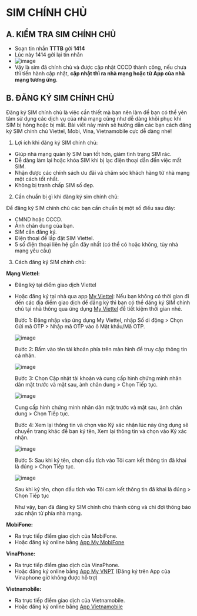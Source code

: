 # SIM CHÍNH CHỦ #

## A. KIỂM TRA SIM CHÍNH CHỦ ##

- Soạn tin nhắn **TTTB** gởi **1414**
- Lúc này 1414 gởi lại tin nhắn 
- ![image](https://user-images.githubusercontent.com/82578024/226791687-05ae191b-09ca-448a-84f2-2dfb2dca0026.png)
- Vậy là sim đã chính chủ và được cập nhật CCCD thành công, nếu chưa thì tiến hành cập nhật, **cập nhật thì ra nhà mạng hoặc từ App của nhà mạng tương ứng**.

## B. ĐĂNG KÝ SIM CHÍNH CHỦ ##

Đăng ký SIM chính chủ là việc cần thiết mà bạn nên làm để bạn có thể yên tâm sử dụng các dịch vụ của nhà mạng cũng như dễ dàng khôi phục khi SIM bị hỏng hoặc bị mất. Bài viết này mình sẽ hướng dẫn các bạn cách đăng ký SIM chính chủ Viettel, Mobi, Vina, Vietnamobile cực dễ dàng nhé!

1. Lợi ích khi đăng ký SIM chính chủ:

- Giúp nhà mạng quản lý SIM bạn tốt hơn, giảm tình trạng SIM rác.
- Dễ dàng làm lại hoặc khóa SIM khi bị lạc điện thoại dẫn đến việc mất SIM.
- Nhận được các chính sách ưu đãi và chăm sóc khách hàng từ nhà mạng một cách tốt nhất.
- Không bị tranh chấp SIM số đẹp.

2. Cần chuẩn bị gì khi đăng ký sim chính chủ: 

Để đăng ký SIM chính chủ các bạn cần chuẩn bị một số điều sau đây:

- CMND hoặc CCCD.
- Ảnh chân dung của bạn.
- SIM cần đăng ký.
- Điện thoại để lắp đặt SIM Viettel.
- 5 số điện thoại liên hệ gần đây nhất (có thể có hoặc không, tùy nhà mạng yêu cầu)

3. Cách đăng ký SIM chính chủ:

**Mạng Viettel:**

- Đăng ký tại điểm giao dịch Viettel
- Hoặc đăng ký tại nhà qua app [My Viettel](https://play.google.com/store/apps/details?id=com.vttm.vietteldiscovery&pli=1): Nếu bạn không có thời gian đi đến các địa điểm giao dịch để đăng ký thì bạn có thể đăng ký SIM chính chủ tại nhà thông qua ứng dụng [My Viettel](https://play.google.com/store/apps/details?id=com.vttm.vietteldiscovery&pli=1) để tiết kiệm thời gian nhé.

  Bước 1: Đăng nhập vàp ứng dụng My Viettel, nhập Số di động > Chọn Gửi mã OTP > Nhập mã OTP vào ô Mật khẩu/Mã OTP.
  
  ![image](https://user-images.githubusercontent.com/82578024/226828038-222d152d-146d-4dd6-9564-722f6d6d3577.png)
  
  Bước 2: Bấm vào tên tài khoản phía trên màn hình để truy cập thông tin cá nhân.
  
  ![image](https://user-images.githubusercontent.com/82578024/226828359-67c2152d-b4fb-4116-bda0-c0416ac2096e.png)
  
  Bước 3: Chọn Cập nhật tài khoản và cung cấp hình chứng minh nhân dân mặt trước và mặt sau, ảnh chân dung > Chọn Tiếp tục.
  
  ![image](https://user-images.githubusercontent.com/82578024/226828511-8737cc3d-8361-4cf8-9eb8-bbcdbed96af8.png)
  
  Cung cấp hình chứng minh nhân dân mặt trước và mặt sau, ảnh chân dung > Chọn Tiếp tục.
  
  Bước 4: Xem lại thông tin và chọn vào Ký xác nhận lúc này ứng dụng sẽ chuyển trang khác để bạn ký tên, Xem lại thông tin và chọn vào Ký xác nhận.
  
  ![image](https://user-images.githubusercontent.com/82578024/226828693-8c5f3e0d-231d-4d37-a3b0-75ae7f76cb1d.png)
  
  Bước 5: Sau khi ký tên, chọn dấu tích vào Tôi cam kết thông tin đã khai là đúng > Chọn Tiếp tục.
  
  ![image](https://user-images.githubusercontent.com/82578024/226828893-ba8e73d9-71bd-4c8e-a7c3-182f85a34c79.png)
  
  Sau khi ký tên, chọn dấu tích vào Tôi cam kết thông tin đã khai là đúng > Chọn Tiếp tục
  
  Như vậy, bạn đã đăng ký SIM chính chủ thành công và chỉ đợi thông báo xác nhận từ phía nhà mạng.
  
**MobiFone:**
  
  - Ra trực tiếp điểm giao dịch của MobiFone.
  - Hoặc đăng ký online bằng [App My MobiFone](https://play.google.com/store/apps/details?id=vms.com.vn.mymobifone)
  
**VinaPhone:**
  
  - Ra trực tiếp điểm giao dịch của VinaPhone.
  - Hoặc đăng ký online bằng [App My VNPT](https://play.google.com/store/apps/details?id=com.vnp.myvinaphone&hl=vi) (Đăng ký trên App của Vinaphone giờ không được hỗ trợ)
  
**Vietnamobile:**
  
  - Ra trực tiếp điểm giao dịch của Vietnamobile.
  - Hoặc đăng ký online bằng [App Vietnamobile](https://play.google.com/store/apps/details?id=com.vietnamobile.vietnamobile)
  
